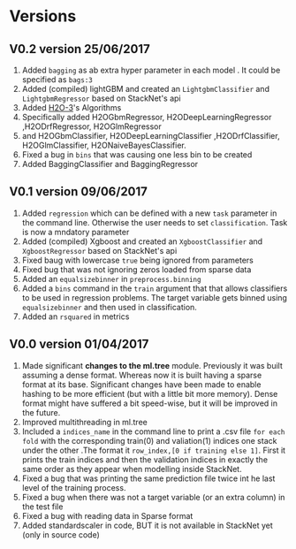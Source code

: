 # Versions

## V0.2 version 25/06/2017

1.	Added `bagging` as ab extra hyper parameter in each model . It could be specified as `bags:3` 
2.	Added (compiled) lightGBM and created an `LightgbmClassifier` and `LightgbmRegressor` based on StackNet's api
3.	Added [H2O-3](https://github.com/h2oai/h2o-3)'s Algorithms 
4.	Specifically added H2OGbmRegressor, H2ODeepLearningRegressor ,H2ODrfRegressor, H2OGlmRegressor
5.	and H2OGbmClassifier, H2ODeepLearningClassifier ,H2ODrfClassifier, H2OGlmClassifier, H2ONaiveBayesClassifier.
6.	Fixed a bug in `bins` that was causing one less bin to be created
7.	Added BaggingClassifier and BaggingRegressor

## V0.1 version 09/06/2017

1.	Added `regression` which can be defined with a new `task` parameter in the command line. Otherwise the user needs to set `classification`. Task is now a mndatory parameter
2.	Added (compiled) Xgboost and created an `XgboostClassifier` and `XgboostRegressor` based on StackNet's api
3.	Fixed baug with lowercase `true` being ignored from parameters
4.	Fixed bug that was not ignoring zeros loaded from sparse data
5.	Added an `equalsizebinner` in `preprocess.binning`
6.	Added a `bins` command in the `train` argument that that allows classifiers to be used in regression problems. The target variable gets binned using `equalsizebinner` and then used in classification.
7.	Added an `rsquared` in metrics
 
## V0.0 version 01/04/2017

1.	Made significant **changes to the ml.tree** module. Previously it was built assuming a dense format. Whereas now it is built having a sparse format at its base. Significant changes have been made to enable hashing to be more efficient (but with a little bit more memory). Dense format might have suffered a bit speed-wise, but it will be improved in the future. 
2.	Improved multithreading in ml.tree
3.	Included a `indices_name` in the command line to print a .csv file `for each fold`  with the corresponding train(0) and valiation(1) indices one stack under the other .The format it `row_index,[0 if training else 1]`. First it prints the train indices and then the validation indices in exactly the same order as they appear when modelling inside StackNet. 
4.	Fixed a bug that was printing the same prediction file twice int he last level of the training process.
5.	Fixed a bug when there was not a target variable (or an extra column)  in the test file
6.	Fixed a bug with reading data in Sparse format
7.	Added standardscaler in code, BUT it is not available in StackNet yet (only in source code)  

